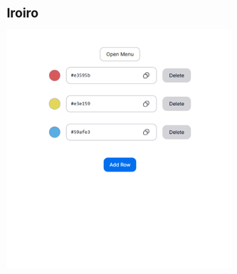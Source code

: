 # Iroiro

<p align="center">
  <a href="https://iroiro.eqseqs.work" target="_blank" />
</p>

![demo](doc/iroiro-demo.gif)
